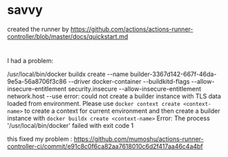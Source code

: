 # savvy
created the runner by https://github.com/actions/actions-runner-controller/blob/master/docs/quickstart.md

#

I had a problem:

  /usr/local/bin/docker buildx create --name builder-3367d142-667f-46da-9e5a-56a8706f3c86 --driver docker-container --buildkitd-flags --allow-insecure-entitlement security.insecure --allow-insecure-entitlement network.host --use
  error: could not create a builder instance with TLS data loaded from environment. Please use `docker context create <context-name>` to create a context for current environment and then create a builder instance with `docker buildx create <context-name>`
  Error: The process '/usr/local/bin/docker' failed with exit code 1

this fixed my problem : https://github.com/mumoshu/actions-runner-controller-ci/commit/e91c8c0f6ca82aa7618010c6d2f417aa46c4a4bf
